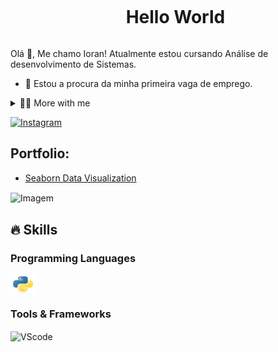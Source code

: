 <!--título-->
<div id="user-content-toc">
  <ul align="center">
    <summary><h1 style="display: inline-block">Hello World</h1></summary>
</div>

<!-- Presentation -->
<p>
  Olá 👋, Me chamo Ioran! Atualmente estou cursando Análise de desenvolvimento de Sistemas.

  - 🔭 Estou a procura da minha primeira vaga de emprego.
</p>

<!-- Dropdown -->
<details>
  <summary>👨‍💻 More with me</summary>

  - 💬 I am 19 years old and am currently studying Systems Development Analysis and taking courses outside of the company, such as Rocketseat. I have studied English. I have not yet had any experience in the field, but I am eager to help a company.

  - ⚡ I enjoy reading, as well as watching movies and playing games! I believe that our personal interests are oriented towards a more refined perception of things and problem solving.
</details>

<!-- Links -->
[![Instagram](https://img.shields.io/badge/Instagram-E4405F?style=for-the-badge&logo=instagram&logoColor=white)](https://www.instagram.com/wieleioran/)

<!-- Portfolio -->
## Portfolio:
- [Seaborn Data Visualization](https://github.com/VariableBee/seaborn-data-visualization)

<!-- GIF -->
<p align="left">
  <img align="center" src="https://github.com/VariableBee/VariableBee/assets/77739311/4e9f41af-6b57-49a7-b15a-74322e96b4d7" alt="Imagem">
</p>

## 🔥 Skills
<!-- Skills: Programming Languages -->
  <div style="flex-basis: 48%;">
    <h3>Programming Languages</h3>
    <img align="center" alt="Python" height="30" width="40" src="https://raw.githubusercontent.com/devicons/devicon/master/icons/python/python-original.svg">
  </div>
  
  <!-- Skills: Tools & Frameworks -->
  <div style="flex-basis: 48%;">
    <h3>Tools & Frameworks</h3>
    <img align="center" alt="VScode" height="30" width="40" src="https://cdn.jsdelivr.net/gh/devicons/devicon/icons/vscode/vscode-original.svg">
  </div>
